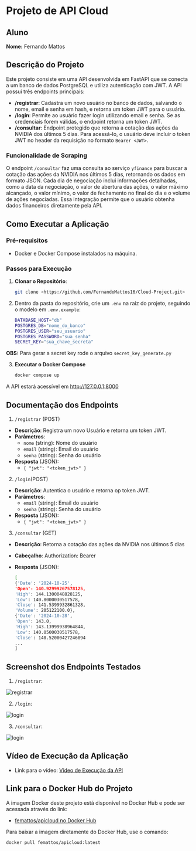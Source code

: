 # Projeto de API Cloud

## Aluno
**Nome:** Fernando Mattos

## Descrição do Projeto

Este projeto consiste em uma API desenvolvida em FastAPI que se conecta a um banco de dados PostgreSQL e utiliza autenticação com JWT. A API possui três endpoints principais:

- **/registrar**: Cadastra um novo usuário no banco de dados, salvando o nome, email e senha em hash, e retorna um token JWT para o usuário.
- **/login**: Permite ao usuário fazer login utilizando email e senha. Se as credenciais forem válidas, o endpoint retorna um token JWT.
- **/consultar**: Endpoint protegido que retorna a cotação das ações da NVIDIA dos últimos 5 dias. Para acessá-lo, o usuário deve incluir o token JWT no header da requisição no formato `Bearer <JWT>`.

### Funcionalidade de Scraping

O endpoint `/consultar` faz uma consulta ao serviço `yfinance` para buscar a cotação das ações da NVIDIA nos últimos 5 dias, retornando os dados em formato JSON. Cada dia de negociação inclui informações detalhadas, como a data da negociação, o valor de abertura das ações, o valor máximo alcançado, o valor mínimo, o valor de fechamento no final do dia e o volume de ações negociadas. Essa integração permite que o usuário obtenha dados financeiros diretamente pela API.

## Como Executar a Aplicação

### Pré-requisitos

- Docker e Docker Compose instalados na máquina.

### Passos para Execução

1. **Clonar o Repositório**:

   ```bash
   git clone <https://github.com/FernandoMattos16/Cloud-Project.git>
2. Dentro da pasta do repositório, crie um `.env` na raiz do projeto, seguindo o modelo em `.env.example`:

    ```bash
    DATABASE_HOST="db"
    POSTGRES_DB="nome_do_banco"
    POSTGRES_USER="seu_usuario"
    POSTGRES_PASSWORD="sua_senha"
    SECRET_KEY="sua_chave_secreta"
**OBS:** Para gerar a secret key rode o arquivo `secret_key_generate.py` 

3. **Executar o Docker Compose**

    ```bash
    docker compose up
A API estará acessível em http://127.0.0.1:8000

## Documentação dos Endpoints

1. `/registrar` (POST)
* **Descrição**: Registra um novo Usuário e retorna um token JWT.
* **Parâmetros**:
    * `nome` (string): Nome do usuário
    * `email` (string): Email do usuário
    * `senha` (string): Senha do usuário
* **Resposta** (JSON):
    * `{ "jwt": "<token_jwt>" }`

2. `/login`(POST) 
* **Descrição**: Autentica o usuário e retorna op token JWT.
* **Parâmetros**:
    * `email` (string): Email do usuário
    * `senha` (string): Senha do usuário
* **Resposta** (JSON):
    * `{ "jwt": "<token_jwt>" }`

3. `/consultar` (GET)
* **Descrição**: Retorna a cotação das ações da NVIDIA nos últimos 5 dias
* **Cabeçalho**: Authorization: Bearer <JWT>
* **Resposta** (JSON):

    ```bash
    [
    {'Date': '2024-10-25', 
    'Open': 140.92999267578125, 
    'High': 144.1300048828125, 
    'Low': 140.8000030517578, 
    'Close': 141.5399932861328, 
    'Volume': 205122100.0}, 
    {'Date': '2024-10-28', 
    'Open': 143.0, 
    'High': 143.13999938964844, 
    'Low': 140.0500030517578, 
    'Close': 140.52000427246094
    ...
    ]
## Screenshot dos Endpoints Testados

1. `/registrar`:

![registrar](./img/response_registrar.png)

2. `/login`:

![login](./img/response_login.png)

3. `/consultar`:

![login](./img/response_consultar.png)


## Vídeo de Execução da Aplicação

* Link para o vídeo: [Vídeo de Execução da API](https://youtu.be/pScoMMRsNUo)

## Link para o Docker Hub do Projeto

A imagem Docker deste projeto está disponível no Docker Hub e pode ser acessada através do link:

* [femattos/apicloud no Docker Hub](https://hub.docker.com/r/femattos/apicloud)

Para baixar a imagem diretamente do Docker Hub, use o comando:

    docker pull femattos/apicloud:latest